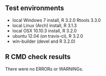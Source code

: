 ## Test environments

- local Windows 7 install, R 3.2.0 Rtools 3.3.0
- local Linux (Arch) install, R 3.1.3
- local OSX 10.10.3 install, R 3.2.0
- ubuntu 12.04 (on travis-ci), R 3.2.0
- win-builder (devel and R 3.2.0)

## R CMD check results
There were no ERRORs or WARNINGs. 
